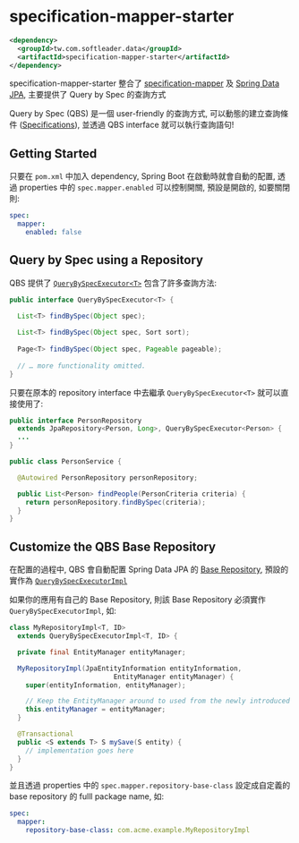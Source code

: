 # specification-mapper-starter

```xml
<dependency>
  <groupId>tw.com.softleader.data</groupId>
  <artifactId>specification-mapper-starter</artifactId>
</dependency>
```

specification-mapper-starter 整合了 [specification-mapper](../domain) 及 [Spring Data JPA](https://spring.io/projects/spring-data-jpa), 主要提供了 Query by Spec 的查詢方式

Query by Spec (QBS) 是一個  user-friendly 的查詢方式, 可以動態的建立查詢條件 ([Specifications](https://docs.spring.io/spring-data/jpa/docs/current/reference/html/#specifications)), 並透過 QBS interface 就可以執行查詢語句!

## Getting Started

只要在 `pom.xml` 中加入 dependency, Spring Boot 在啟動時就會自動的配置, 透過 properties 中的 `spec.mapper.enabled` 可以控制開關, 預設是開啟的, 如要關閉則:

```yaml
spec:
  mapper:
    enabled: false
```

## Query by Spec using a Repository

QBS 提供了 [`QueryBySpecExecutor<T>`](./src/main/java/tw/com/softleader/data/jpa/spec/repository/QueryBySpecExecutor.java) 包含了許多查詢方法:

```java
public interface QueryBySpecExecutor<T> {

  List<T> findBySpec(Object spec);
  
  List<T> findBySpec(Object spec, Sort sort);
  
  Page<T> findBySpec(Object spec, Pageable pageable);
  
  // … more functionality omitted.
}
```

只要在原本的 repository interface 中去繼承 `QueryBySpecExecutor<T>` 就可以直接使用了:

```java
public interface PersonRepository 
  extends JpaRepository<Person, Long>, QueryBySpecExecutor<Person> {
  ...
}

public class PersonService {

  @Autowired PersonRepository personRepository;

  public List<Person> findPeople(PersonCriteria criteria) {
    return personRepository.findBySpec(criteria);
  }
}
```

## Customize the QBS Base Repository

在配置的過程中, QBS 會自動配置 Spring Data JPA 的 [Base Repository](https://docs.spring.io/spring-data/jpa/docs/current/reference/html/#repositories.customize-base-repository), 預設的實作為 [`QueryBySpecExecutorImpl`](./src/main/java/tw/com/softleader/data/jpa/spec/repository/support/QueryBySpecExecutorImpl.java)

如果你的應用有自己的 Base Repository, 則該 Base Repository 必須實作 `QueryBySpecExecutorImpl`, 如:

```java
class MyRepositoryImpl<T, ID>
  extends QueryBySpecExecutorImpl<T, ID> {

  private final EntityManager entityManager;

  MyRepositoryImpl(JpaEntityInformation entityInformation,
                          EntityManager entityManager) {
    super(entityInformation, entityManager);

    // Keep the EntityManager around to used from the newly introduced methods.
    this.entityManager = entityManager;
  }

  @Transactional
  public <S extends T> S mySave(S entity) {
    // implementation goes here
  }
}
```

並且透過 properties 中的 `spec.mapper.repository-base-class` 設定成自定義的 base repository 的 fulll package name, 如:

```yaml
spec:
  mapper:
    repository-base-class: com.acme.example.MyRepositoryImpl
```
